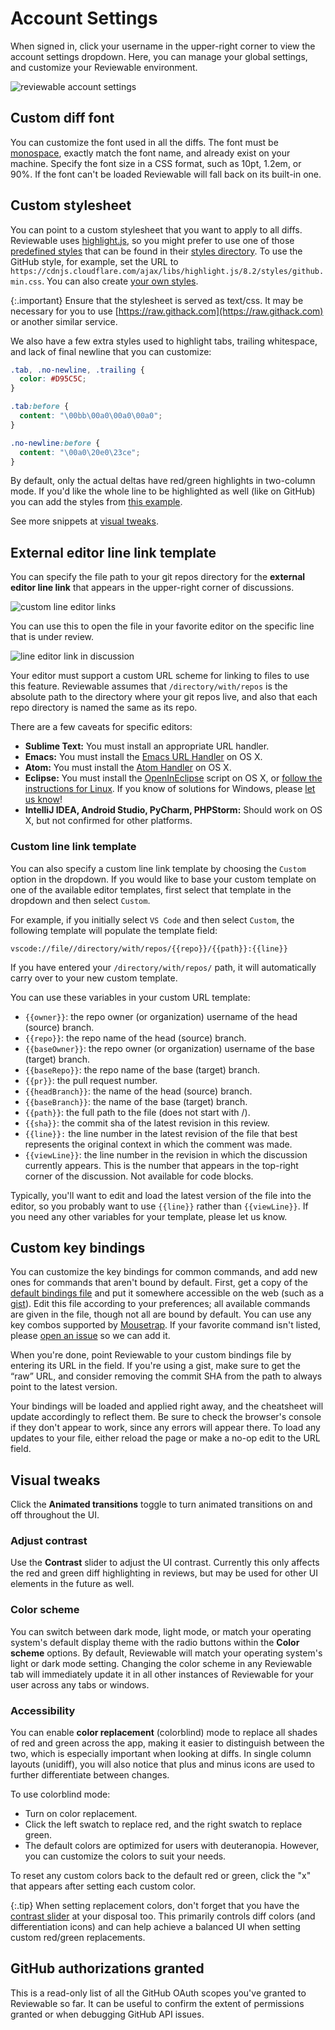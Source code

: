 # Account Settings

When signed in, click your username in the upper-right corner to view the account settings dropdown.  Here, you can manage your global settings, and customize your Reviewable environment.

![reviewable account settings](images/accountsettings_1.png)

## Custom diff font

You can customize the font used in all the diffs. The font must be [monospace](https://medium.com/@vilcins/top-monospaced-fonts-for-coding-a7d941a143fe), exactly match the font name, and already exist on your machine. Specify the font size in a CSS format, such as 10pt, 1.2em, or 90%.  If the font can't be loaded Reviewable will fall back on its built-in one.

## Custom stylesheet

You can point to a custom stylesheet that you want to apply to all diffs.  Reviewable uses [highlight.js](https://highlightjs.org/), so you might prefer to use one of those [predefined styles](https://highlightjs.org/static/demo/) that can be found in their [styles directory](https://github.com/isagalaev/highlight.js/tree/master/src/styles). To use the GitHub style, for example, set the URL to `https://cdnjs.cloudflare.com/ajax/libs/highlight.js/8.2/styles/github.min.css`.  You can also create [your own styles](http://highlightjs.readthedocs.io/en/latest/css-classes-reference.html).

{:.important}
Ensure that the stylesheet is served as text/css. It may be necessary for you to use [https://raw.githack.com](https://raw.githack.com) or another similar service.

We also have a few extra styles used to highlight tabs, trailing whitespace, and lack of final newline that you can customize:

```css
.tab, .no-newline, .trailing {
  color: #D95C5C;
}

.tab:before {
  content: "\00bb\00a0\00a0\00a0";
}

.no-newline:before {
  content: "\00a0\20e0\23ce";
}
```

By default, only the actual deltas have red/green highlights in two-column mode. If you'd like the whole line to be highlighted as well (like on GitHub) you can add the styles from [this example](https://gist.github.com/pkaminski/2922da3d58f76a8ed7bf).

See more snippets at [visual tweaks](tips.md#visual-tweaks).

## External editor line link template

You can specify the file path to your git repos directory for the **external editor line link** that appears in the upper-right corner of discussions.

![custom line editor links](images/accountsettings_2.png)

You can use this to open the file in your favorite editor on the specific line that is under review.

![line editor link in discussion](images/line_editor_link.png)

Your editor must support a custom URL scheme for linking to files to use this feature. Reviewable assumes that `/directory/with/repos` is the absolute path to the directory where your git repos live, and also that each repo directory is named the same as its repo.

There are a few caveats for specific editors:

* **Sublime Text:** You must install an appropriate URL handler.
* **Emacs:** You must install the [Emacs URL Handler](https://github.com/typester/emacs-handler) on OS X.
* **Atom:** You must install the [Atom Handler](https://github.com/WizardOfOgz/atom-handler) on OS X.
* **Eclipse:** You must install the [OpenInEclipse](https://gist.github.com/uncreative/1100212) script on OS X, or [follow the instructions for Linux](https://gist.github.com/jGleitz/cf9df461698f4e133cef). If you know of solutions for Windows, please [let us know](mailto:support@reviewable.io)!
* **IntelliJ IDEA, Android Studio, PyCharm, PHPStorm:** Should work on OS X, but not confirmed for other platforms.

### Custom line link template

You can also specify a custom line link template by choosing the `Custom` option in the dropdown. If you would like to base your custom template on one of the available editor templates, first select that template in the dropdown and then select `Custom`.

For example, if you initially select `VS Code` and then select `Custom`, the following template will populate the template field:

`vscode://file//directory/with/repos/{{repo}}/{{path}}:{{line}}`

If you have entered your `/directory/with/repos/` path, it will automatically carry over to your new custom template.

You can use these variables in your custom URL template:

* `{{owner}}`: the repo owner (or organization) username of the head (source) branch.
* `{{repo}}`: the repo name of the head (source) branch.
* `{{baseOwner}}`: the repo owner (or organization) username of the base (target) branch.
* `{{baseRepo}}`: the repo name of the base (target) branch.
* `{{pr}}`: the pull request number.
* `{{headBranch}}`: the name of the head (source) branch.
* `{{baseBranch}}`: the name of the base (target) branch.
* `{{path}}`: the full path to the file (does not start with /).
* `{{sha}}`: the commit sha of the latest revision in this review.
* `{{line}}:` the line number in the latest revision of the file that best represents the original context in which the comment was made.
* `{{viewLine}}`: the line number in the revision in which the discussion currently appears. This is the number that appears in the top-right corner of the discussion.  Not available for code blocks.

Typically, you'll want to edit and load the latest version of the file into the editor, so you probably want to use `{{line}}` rather than `{{viewLine}}`. If you need any other variables for your template, please let us know.

## Custom key bindings

You can customize the key bindings for common commands, and add new ones for commands that aren't bound by default.  First, get a copy of the [default bindings file](https://reviewable.io/bindings.json) and put it somewhere accessible on the web (such as a [gist](https://gist.github.com/)). Edit this file according to your preferences; all available commands are given in the file, though not all are bound by default. You can use any key combos supported by [Mousetrap](http://craig.is/killing/mice). If your favorite command isn't listed, please [open an issue](https://github.com/reviewable/reviewable/issues) so we can add it.

When you're done, point Reviewable to your custom bindings file by entering its URL in the field. If you're using a gist, make sure to get the “raw” URL, and consider removing the commit SHA from the path to always point to the latest version.

Your bindings will be loaded and applied right away, and the cheatsheet will update accordingly to reflect them. Be sure to check the browser's console if they don't appear to work, since any errors will appear there. To load any updates to your file, either reload the page or make a no-op edit to the URL field.

## Visual tweaks

Click the **Animated transitions** toggle to turn animated transitions on and off throughout the UI.

### Adjust contrast

Use the **Contrast** slider to adjust the UI contrast. Currently this only affects the red and green diff highlighting in reviews, but may be used for other UI elements in the future as well.

### Color scheme

You can switch between dark mode, light mode, or match your operating system's default display theme with the radio buttons within the **Color scheme** options. By default, Reviewable will match your operating system's light or dark mode setting. Changing the color scheme in any Reviewable tab will immediately update it in all other instances of Reviewable for your user across any tabs or windows.

### Accessibility

You can enable **color replacement** (colorblind) mode to replace all shades of red and green across the app, making it easier to distinguish between the two, which is especially important when looking at diffs. In single column layouts (unidiff), you will also notice that plus and minus icons are used to further differentiate between changes.

To use colorblind mode:

  - Turn on color replacement.
  - Click the left swatch to replace red, and the right swatch to replace green.
  - The default colors are optimized for users with deuteranopia. However, you can customize the colors to suit your needs.

To reset any custom colors back to the default red or green, click the "x" that appears after setting each custom color.

{:.tip}
When setting replacement colors, don't forget that you have the <a href="#adjust-contrast">contrast slider</a> at your disposal too. This primarily controls diff colors (and differentiation icons) and can help achieve a balanced UI when setting custom red/green replacements.

## GitHub authorizations granted

This is a read-only list of all the GitHub OAuth scopes you've granted to Reviewable so far.  It can be useful to confirm the extent of permissions granted or when debugging GitHub API issues.
